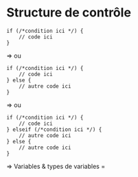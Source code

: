 # Structure de contrôle

```
if (/*condition ici */) {
    // code ici
}
``` 

=> ou 

```
if (/*condition ici */) {
    // code ici
} else {
    // autre code ici
}
```

=> ou 

```
if (/*condition ici */) {
    // code ici
} elseif (/*condition ici */) {
    // autre code ici
} else {
    // autre code ici
}
```


=> Variables & types de variables =

